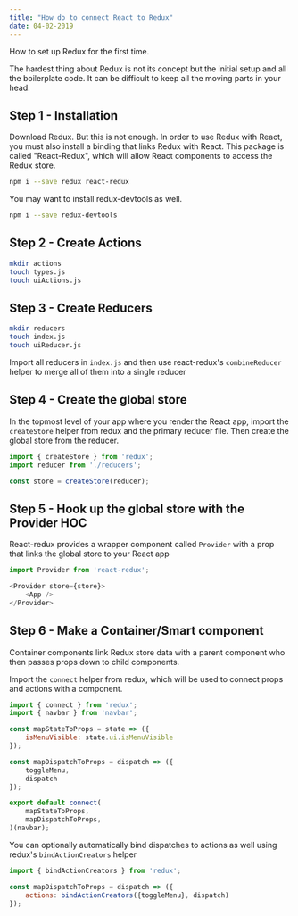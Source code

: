 ```yaml
---
title: "How do to connect React to Redux"
date: 04-02-2019
---
```



How to set up Redux for the first time.

The hardest thing about Redux is not its concept but the initial setup and all the boilerplate code. It can be difficult to keep all the moving parts in your head.

## Step 1 - Installation

Download Redux. But this is not enough. In order to use Redux with React, you must also install a binding that links Redux with React. This package is called "React-Redux", which will allow React components to access the Redux store.

```bash
npm i --save redux react-redux
```

You may want to install redux-devtools as well.

```bash
npm i --save redux-devtools
```

## Step 2 - Create Actions

```bash
mkdir actions
touch types.js
touch uiActions.js
```

## Step 3 - Create Reducers

```bash
mkdir reducers
touch index.js
touch uiReducer.js
```

Import all reducers in `index.js` and then use react-redux's `combineReducer` helper to merge all of them into a single reducer

## Step 4 - Create the global store

In the topmost level of your app where you render the React app, import the `createStore` helper from redux and the primary reducer file. Then create the global store from the reducer.

```js
import { createStore } from 'redux';
import reducer from './reducers';

const store = createStore(reducer);
```

## Step 5 - Hook up the global store with the Provider HOC

React-redux provides a wrapper component called `Provider` with a prop that links the global store to your React app

```js
import Provider from 'react-redux';

<Provider store={store}>
    <App />
</Provider>
```

## Step 6 - Make a Container/Smart component

Container components link Redux store data with a parent component who then passes props down to child components.

Import the `connect` helper from redux, which will be used to connect props and actions with a component.

```js
import { connect } from 'redux';
import { navbar } from 'navbar';

const mapStateToProps = state => ({
    isMenuVisible: state.ui.isMenuVisible
});

const mapDispatchToProps = dispatch => ({
    toggleMenu,
    dispatch
});

export default connect(
    mapStateToProps,
    mapDispatchToProps,
)(navbar);
```

You can optionally automatically bind dispatches to actions as well using redux's `bindActionCreators` helper

```js
import { bindActionCreators } from 'redux';

const mapDispatchToProps = dispatch => ({
    actions: bindActionCreators({toggleMenu}, dispatch)
});
```